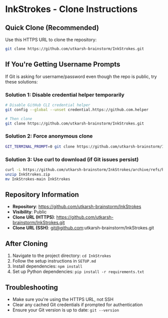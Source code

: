 # InkStrokes - Clone Instructions

## Quick Clone (Recommended)

Use this HTTPS URL to clone the repository:

```bash
git clone https://github.com/utkarsh-brainstorm/InkStrokes.git
```

## If You're Getting Username Prompts

If Git is asking for username/password even though the repo is public, try these solutions:

### Solution 1: Disable credential helper temporarily
```bash
# Disable GitHub CLI credential helper
git config --global --unset credential.https://github.com.helper

# Then clone
git clone https://github.com/utkarsh-brainstorm/InkStrokes.git
```

### Solution 2: Force anonymous clone
```bash
GIT_TERMINAL_PROMPT=0 git clone https://github.com/utkarsh-brainstorm/InkStrokes.git
```

### Solution 3: Use curl to download (if Git issues persist)
```bash
curl -L https://github.com/utkarsh-brainstorm/InkStrokes/archive/refs/heads/main.zip -o InkStrokes.zip
unzip InkStrokes.zip
mv InkStrokes-main InkStrokes
```

## Repository Information
- **Repository**: https://github.com/utkarsh-brainstorm/InkStrokes
- **Visibility**: Public
- **Clone URL (HTTPS)**: https://github.com/utkarsh-brainstorm/InkStrokes.git
- **Clone URL (SSH)**: git@github.com:utkarsh-brainstorm/InkStrokes.git

## After Cloning
1. Navigate to the project directory: `cd InkStrokes`
2. Follow the setup instructions in `SETUP.md`
3. Install dependencies: `npm install`
4. Set up Python dependencies: `pip install -r requirements.txt`

## Troubleshooting
- Make sure you're using the HTTPS URL, not SSH
- Clear any cached Git credentials if prompted for authentication
- Ensure your Git version is up to date: `git --version`
